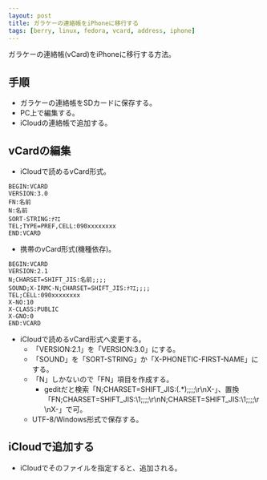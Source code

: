 ```yaml
---
layout: post
title: ガラケーの連絡帳をiPhoneに移行する
tags: [berry, linux, fedora, vcard, address, iphone]
---
```


ガラケーの連絡帳(vCard)をiPhoneに移行する方法。

## 手順

* ガラケーの連絡帳をSDカードに保存する。
* PC上で編集する。
* iCloudの連絡帳で追加する。

## vCardの編集

* iCloudで読めるvCard形式。

```
BEGIN:VCARD
VERSION:3.0
FN:名前
N:名前
SORT-STRING:ﾅﾏｴ
TEL;TYPE=PREF,CELL:090xxxxxxxx
END:VCARD
```

* 携帯のvCard形式(機種依存)。

```
BEGIN:VCARD
VERSION:2.1
N;CHARSET=SHIFT_JIS:名前;;;;
SOUND;X-IRMC-N;CHARSET=SHIFT_JIS:ﾅﾏｴ;;;;
TEL;CELL:090xxxxxxxx
X-NO:10
X-CLASS:PUBLIC
X-GNO:0
END:VCARD
```

* iCloudで読めるvCard形式へ変更する。
  * 「VERSION:2.1」を「VERSION:3.0」にする。
  * 「SOUND」を「SORT-STRING」か「X-PHONETIC-FIRST-NAME」にする。
  * 「N」しかないので「FN」項目を作成する。
    * geditだと検索「N;CHARSET=SHIFT_JIS:(.*);;;;\r\nX-」、置換「FN;CHARSET=SHIFT_JIS:\1;;;;\r\nN;CHARSET=SHIFT_JIS:\1;;;;\r\nX-」で可。
  * UTF-8/Windows形式で保存する。

## iCloudで追加する

* iCloudでそのファイルを指定すると、追加される。

